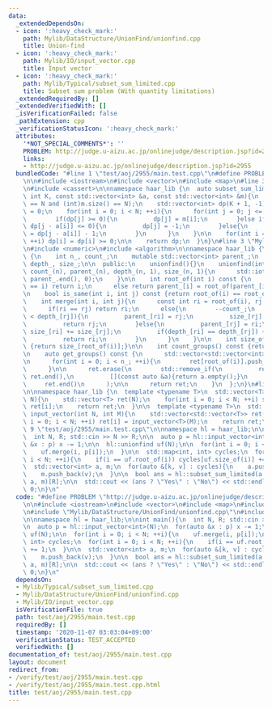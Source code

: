 ```yaml
---
data:
  _extendedDependsOn:
  - icon: ':heavy_check_mark:'
    path: Mylib/DataStructure/UnionFind/unionfind.cpp
    title: Union-find
  - icon: ':heavy_check_mark:'
    path: Mylib/IO/input_vector.cpp
    title: Input vector
  - icon: ':heavy_check_mark:'
    path: Mylib/Typical/subset_sum_limited.cpp
    title: Subset sum problem (With quantity limitations)
  _extendedRequiredBy: []
  _extendedVerifiedWith: []
  _isVerificationFailed: false
  _pathExtension: cpp
  _verificationStatusIcon: ':heavy_check_mark:'
  attributes:
    '*NOT_SPECIAL_COMMENTS*': ''
    PROBLEM: http://judge.u-aizu.ac.jp/onlinejudge/description.jsp?id=2955
    links:
    - http://judge.u-aizu.ac.jp/onlinejudge/description.jsp?id=2955
  bundledCode: "#line 1 \"test/aoj/2955/main.test.cpp\"\n#define PROBLEM \"http://judge.u-aizu.ac.jp/onlinejudge/description.jsp?id=2955\"\
    \n\n#include <iostream>\n#include <vector>\n#include <map>\n#line 3 \"Mylib/Typical/subset_sum_limited.cpp\"\
    \n#include <cassert>\n\nnamespace haar_lib {\n  auto subset_sum_limited(int N,\
    \ int K, const std::vector<int> &a, const std::vector<int> &m){\n    assert((int)a.size()\
    \ == N and (int)m.size() == N);\n    std::vector<int> dp(K + 1, -1);\n\n    dp[0]\
    \ = 0;\n    for(int i = 0; i < N; ++i){\n      for(int j = 0; j <= K; ++j){\n\
    \        if(dp[j] >= 0){\n          dp[j] = m[i];\n        }else if(j < a[i] or\
    \ dp[j - a[i]] <= 0){\n          dp[j] = -1;\n        }else{\n          dp[j]\
    \ = dp[j - a[i]] - 1;\n        }\n      }\n    }\n\n    for(int i = 0; i <= K;\
    \ ++i) dp[i] = dp[i] >= 0;\n\n    return dp;\n  }\n}\n#line 3 \"Mylib/DataStructure/UnionFind/unionfind.cpp\"\
    \n#include <numeric>\n#include <algorithm>\n\nnamespace haar_lib {\n  class unionfind\
    \ {\n    int n_, count_;\n    mutable std::vector<int> parent_;\n    std::vector<int>\
    \ depth_, size_;\n\n  public:\n    unionfind(){}\n    unionfind(int n): n_(n),\
    \ count_(n), parent_(n), depth_(n, 1), size_(n, 1){\n      std::iota(parent_.begin(),\
    \ parent_.end(), 0);\n    }\n\n    int root_of(int i) const {\n      if(parent_[i]\
    \ == i) return i;\n      else return parent_[i] = root_of(parent_[i]);\n    }\n\
    \n    bool is_same(int i, int j) const {return root_of(i) == root_of(j);}\n\n\
    \    int merge(int i, int j){\n      const int ri = root_of(i), rj = root_of(j);\n\
    \      if(ri == rj) return ri;\n      else{\n        --count_;\n        if(depth_[ri]\
    \ < depth_[rj]){\n          parent_[ri] = rj;\n          size_[rj] += size_[ri];\n\
    \          return rj;\n        }else{\n          parent_[rj] = ri;\n         \
    \ size_[ri] += size_[rj];\n          if(depth_[ri] == depth_[rj]) ++depth_[ri];\n\
    \          return ri;\n        }\n      }\n    }\n\n    int size_of(int i) const\
    \ {return size_[root_of(i)];}\n\n    int count_groups() const {return count_;}\n\
    \n    auto get_groups() const {\n      std::vector<std::vector<int>> ret(n_);\n\
    \n      for(int i = 0; i < n_; ++i){\n        ret[root_of(i)].push_back(i);\n\
    \      }\n\n      ret.erase(\n        std::remove_if(\n          ret.begin(),\
    \ ret.end(),\n          [](const auto &a){return a.empty();}\n        ),\n   \
    \     ret.end()\n      );\n\n      return ret;\n    }\n  };\n}\n#line 4 \"Mylib/IO/input_vector.cpp\"\
    \n\nnamespace haar_lib {\n  template <typename T>\n  std::vector<T> input_vector(int\
    \ N){\n    std::vector<T> ret(N);\n    for(int i = 0; i < N; ++i) std::cin >>\
    \ ret[i];\n    return ret;\n  }\n\n  template <typename T>\n  std::vector<std::vector<T>>\
    \ input_vector(int N, int M){\n    std::vector<std::vector<T>> ret(N);\n    for(int\
    \ i = 0; i < N; ++i) ret[i] = input_vector<T>(M);\n    return ret;\n  }\n}\n#line\
    \ 9 \"test/aoj/2955/main.test.cpp\"\n\nnamespace hl = haar_lib;\n\nint main(){\n\
    \  int N, R; std::cin >> N >> R;\n\n  auto p = hl::input_vector<int>(N);\n  for(auto\
    \ &x : p) x -= 1;\n\n  hl::unionfind uf(N);\n\n  for(int i = 0; i < N; ++i){\n\
    \    uf.merge(i, p[i]);\n  }\n\n  std::map<int, int> cycles;\n  for(int i = 0;\
    \ i < N; ++i){\n    if(i == uf.root_of(i)) cycles[uf.size_of(i)] += 1;\n  }\n\n\
    \  std::vector<int> a, m;\n  for(auto &[k, v] : cycles){\n    a.push_back(k);\n\
    \    m.push_back(v);\n  }\n\n  bool ans = hl::subset_sum_limited(a.size(), R,\
    \ a, m)[R];\n\n  std::cout << (ans ? \"Yes\" : \"No\") << std::endl;\n\n  return\
    \ 0;\n}\n"
  code: "#define PROBLEM \"http://judge.u-aizu.ac.jp/onlinejudge/description.jsp?id=2955\"\
    \n\n#include <iostream>\n#include <vector>\n#include <map>\n#include \"Mylib/Typical/subset_sum_limited.cpp\"\
    \n#include \"Mylib/DataStructure/UnionFind/unionfind.cpp\"\n#include \"Mylib/IO/input_vector.cpp\"\
    \n\nnamespace hl = haar_lib;\n\nint main(){\n  int N, R; std::cin >> N >> R;\n\
    \n  auto p = hl::input_vector<int>(N);\n  for(auto &x : p) x -= 1;\n\n  hl::unionfind\
    \ uf(N);\n\n  for(int i = 0; i < N; ++i){\n    uf.merge(i, p[i]);\n  }\n\n  std::map<int,\
    \ int> cycles;\n  for(int i = 0; i < N; ++i){\n    if(i == uf.root_of(i)) cycles[uf.size_of(i)]\
    \ += 1;\n  }\n\n  std::vector<int> a, m;\n  for(auto &[k, v] : cycles){\n    a.push_back(k);\n\
    \    m.push_back(v);\n  }\n\n  bool ans = hl::subset_sum_limited(a.size(), R,\
    \ a, m)[R];\n\n  std::cout << (ans ? \"Yes\" : \"No\") << std::endl;\n\n  return\
    \ 0;\n}\n"
  dependsOn:
  - Mylib/Typical/subset_sum_limited.cpp
  - Mylib/DataStructure/UnionFind/unionfind.cpp
  - Mylib/IO/input_vector.cpp
  isVerificationFile: true
  path: test/aoj/2955/main.test.cpp
  requiredBy: []
  timestamp: '2020-11-07 03:03:04+09:00'
  verificationStatus: TEST_ACCEPTED
  verifiedWith: []
documentation_of: test/aoj/2955/main.test.cpp
layout: document
redirect_from:
- /verify/test/aoj/2955/main.test.cpp
- /verify/test/aoj/2955/main.test.cpp.html
title: test/aoj/2955/main.test.cpp
---
```

